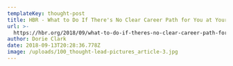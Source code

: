 ```yaml
---
templateKey: thought-post
title: HBR - What to Do If There's No Clear Career Path for You at Your Company
url: >-
  https://hbr.org/2018/09/what-to-do-if-theres-no-clear-career-path-for-you-at-your-company
author: Dorie Clark
date: 2018-09-13T20:28:36.778Z
image: /uploads/100_thought-lead-pictures_article-3.jpg
---
```


